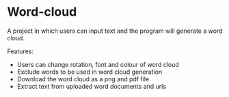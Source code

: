 # Word-cloud
A project in which users can input text and the program will generate a word cloud.

Features:
- Users can change rotation, font and colour of word cloud
- Exclude words to be used in word cloud generation
- Download the word cloud as a png and pdf file
- Extract text from uploaded word documents and urls
  

